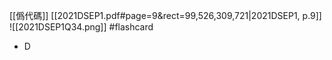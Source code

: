 [[僞代碼]]
[[2021DSEP1.pdf#page=9&rect=99,526,309,721|2021DSEP1, p.9]]
![[2021DSEP1Q34.png]] #flashcard 
- D
<!--ID: 1730727373113-->

